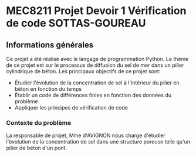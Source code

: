 # MEC8211 Projet Devoir 1 Vérification de code SOTTAS-GOUREAU 

## Informations générales
Ce projet a été réalisé avec le langage de programmation Python. Le thème de ce projet est sur le processus de diffusion du sel de mer dans un pilier cylindrique de béton.
Les principaux objectifs de ce projet sont:
* Étudier l'évolution de la concentration de sel à l'intérieur du pilier en béton en fonction du temps
* Établir un code de différences finies en fonction des données du problème
* Appliquer les principes de vérification de code

### Contexte du problème
La responsable de projet, Mme d'AVIGNON nous charge d'étudier l'évolution de la concentration de sel dans une structure poreuse telle qu'un pilier de béton d'un pont.


